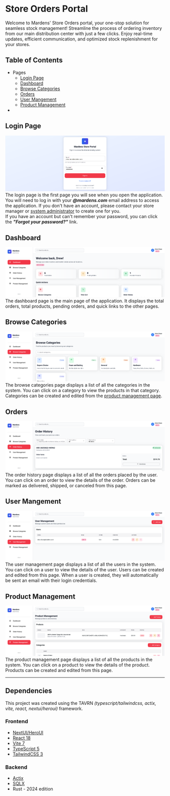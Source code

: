 # Store Orders Portal
Welcome to Mardens' Store Orders portal, your one-stop solution for seamless stock management! Streamline the process of ordering inventory from our main distribution center with just a few clicks. Enjoy real-time updates, efficient communication, and optimized stock replenishment for your stores.

## Table of Contents
- Pages
  - [Login Page](#login-page)
  - [Dashboard](#dashboard)
  - [Browse Categories](#browse-categories)
  - [Orders](#orders)
  - [User Mangement](#user-management)
  - [Product Management](#product-management)
- 

## Login Page
![img.png](.docs/screenshots/login-page.png)
The login page is the first page you will see when you open the application. You will need to log in with your **_@mardens.com_** email address to access the application.  If you don't have an account, please contact your store manager or [system administrator](mailto:helpdesk@mardens.com) to create one for you.   
If you have an account but can't remember your password, you can click the _**"Forgot your password?"**_ link.

## Dashboard
![img.png](.docs/screenshots/dashboard-page.png)
The dashboard page is the main page of the application. It displays the total orders, total products, pending orders, and quick links to the other pages.

## Browse Categories
![img.png](.docs/screenshots/browse-categories-page.png)
The browse categories page displays a list of all the categories in the system. You can click on a category to view the products in that category. Categories can be created and edited from the [product management page](#product-management).

## Orders
![img.png](.docs/screenshots/order-history-page.png)
The order history page displays a list of all the orders placed by the user. You can click on an order to view the details of the order.
Orders can be marked as delivered, shipped, or canceled from this page.

## User Mangement
![img.png](.docs/screenshots/user-management-page.png)
The user management page displays a list of all the users in the system. You can click on a user to view the details of the user.
Users can be created and edited from this page. When a user is created, they will automatically be sent an email with their login credentials.

## Product Management
![img.png](.docs/screenshots/product-management-page.png)
The product management page displays a list of all the products in the system. You can click on a product to view the details of the product.
Products can be created and edited from this page.

---
## Dependencies
This project was created using the TAVRN _(typescript/tailwindcss, actix, vite, react, nextui/heroui)_ framework.
### Frontend
- [NextUI/HeroUI](https://heroui.org/)
- [React 18](https://reactjs.org/)
- [Vite 7](https://vitejs.dev/)
- [TypeScript 5](https://www.typescriptlang.org/)
- [TailwindCSS 3](https://v3.tailwindcss.com/)
### Backend
- [Actix](https://actix.rs/)
- [SQLX](https://crates.io/crates/sqlx)
- Rust - 2024 edition
